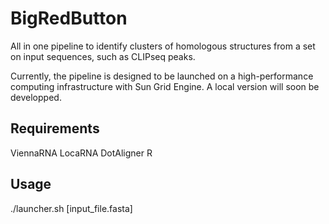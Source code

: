 # BigRedButton
All in one pipeline to identify clusters of homologous structures from a set on input sequences, such as CLIPseq peaks. 

Currently, the pipeline is designed to be launched on a high-performance computing infrastructure with Sun Grid Engine. 
A local version will soon be developped. 

## Requirements
ViennaRNA
LocaRNA
DotAligner
R

## Usage
./launcher.sh [input_file.fasta]
